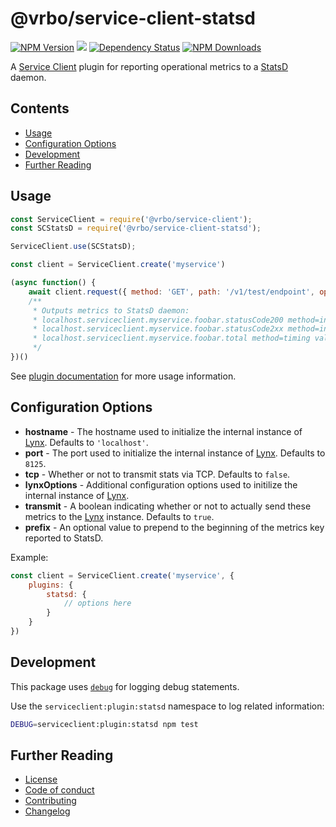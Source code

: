 # @vrbo/service-client-statsd
[![NPM Version](https://img.shields.io/npm/v/@vrbo/service-client-statsd.svg?style=flat-square)](https://www.npmjs.com/package/@vrbo/service-client-statsd)
![](https://github.com/ExpediaGroup/service-client-statsd/workflows/Node_CI/badge.svg)
[![Dependency Status](https://david-dm.org/expediagroup/service-client-statsd.svg?theme=shields.io)](https://david-dm.org/expediagroup/service-client-statsd)
[![NPM Downloads](https://img.shields.io/npm/dm/@vrbo/service-client-statsd.svg?style=flat-square)](https://npm-stat.com/charts.html?package=@vrbo/service-client-statsd)

A [Service Client](https://github.com/expediagroup/service-client) plugin for reporting operational metrics to a [StatsD](https://github.com/statsd/statsd) daemon.

## Contents
* [Usage](#usage)
* [Configuration Options](#configuration-options)
* [Development](#development)
* [Further Reading](#further-reading)

## Usage
```javascript
const ServiceClient = require('@vrbo/service-client');
const SCStatsD = require('@vrbo/service-client-statsd');

ServiceClient.use(SCStatsD);

const client = ServiceClient.create('myservice')

(async function() {
    await client.request({ method: 'GET', path: '/v1/test/endpoint', operation: 'foobar' })
    /**
     * Outputs metrics to StatsD daemon:
     * localhost.serviceclient.myservice.foobar.statusCode200 method=increment
     * localhost.serviceclient.myservice.foobar.statusCode2xx method=increment
     * localhost.serviceclient.myservice.foobar.total method=timing value=1
     */
})()
```

See [plugin documentation](https://github.com/expediagroup/service-client#plugins) for more usage information.

## Configuration Options
- **hostname** - The hostname used to initialize the internal instance of [Lynx](https://github.com/dscape/lynx). Defaults to `'localhost'`.
- **port** - The port used to initialize the internal instance of [Lynx](https://github.com/dscape/lynx). Defaults to `8125`.
- **tcp** - Whether or not to transmit stats via TCP. Defaults to `false`.
- **lynxOptions** - Additional configuration options used to initilize the internal instance of [Lynx](https://github.com/dscape/lynx).
- **transmit** - A boolean indicating whether or not to actually send these metrics to the [Lynx](https://github.com/dscape/lynx) instance. Defaults to `true`.
- **prefix** - An optional value to prepend to the beginning of the metrics key reported to StatsD.

Example:
```javascript
const client = ServiceClient.create('myservice', {
    plugins: {
        statsd: {
            // options here
        }
    }
})
```

## Development
This package uses [`debug`](https://github.com/visionmedia/debug) for logging debug statements.

Use the `serviceclient:plugin:statsd` namespace to log related information:
```bash
DEBUG=serviceclient:plugin:statsd npm test
```

## Further Reading
* [License](LICENSE)
* [Code of conduct](CODE_OF_CONDUCT.md)
* [Contributing](CONTRIBUTING.md)
* [Changelog](CHANGELOG.md)
